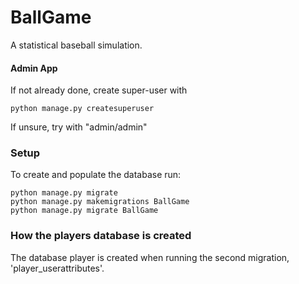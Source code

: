 # BallGame

A statistical baseball simulation.

#### Admin App

If not already done, create super-user with

    python manage.py createsuperuser
    
If unsure, try with "admin/admin"

### Setup

To create and populate the database run:

    python manage.py migrate
    python manage.py makemigrations BallGame
    python manage.py migrate BallGame

### How the players database is created

The database player is created when running the second migration, 'player_userattributes'.



